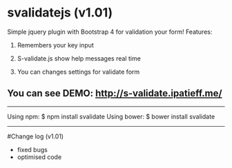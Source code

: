# svalidatejs (v1.01)
Simple jquery plugin with Bootstrap 4 for validation your form!
Features:

1) Remembers your key input

2) S-validate.js show help messages real time

3) You can changes settings for validate form

You can see DEMO: http://s-validate.ipatieff.me/
-----------------------------------------------

-----------------------------------------------
Using npm:
$ npm install svalidate
Using bower:
$ bower install svalidate
____________________________________
#Change log (v1.01)
+ fixed bugs
+ optimised code
